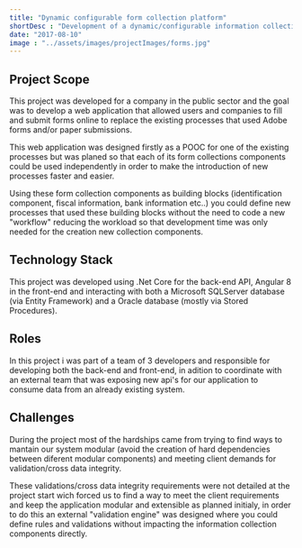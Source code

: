 ```yaml
---
title: "Dynamic configurable form collection platform"
shortDesc : "Development of a dynamic/configurable information collection and submission platform in the social sector."
date: "2017-08-10"
image : "../assets/images/projectImages/forms.jpg"
---
```

## Project Scope

This project was developed for a company in the public sector and the goal was to develop a web application that allowed users and companies to fill and submit forms online to replace the existing processes that used Adobe forms and/or paper submissions.

This web application was designed firstly as a POOC for one of the existing processes but was planed so that each of its form collections components could be used independently in order to make the introduction of new processes faster and easier.

Using these form collection components as building blocks (identification component, fiscal information, bank information etc..) you could define new processes that used these building blocks without the need to code a new "workflow" reducing the workload so that development time was only needed for the creation new collection components.

## Technology Stack

This project was developed using .Net Core for the back-end API, Angular 8 in the front-end and interacting with both a Microsoft SQLServer database (via Entity Framework) and a Oracle database (mostly via Stored Procedures).

## Roles

In this project i was part of a team of 3 developers and responsible for developing both the back-end and front-end, in adition to coordinate with an external team that was exposing new api's for our application to consume data from an already existing system.

## Challenges

During the project most of the hardships came from trying to find ways to mantain our system modular (avoid the creation of hard dependencies between diferent modular components) and meeting client demands for validation/cross data integrity.

These validations/cross data integrity requirements were not detailed at the project start wich forced us to find a way to meet the client requirements and keep the application modular and extensible as planned initialy, in order to do this an external "validation engine" was designed where you could define rules and validations without impacting the information collection components directly.
